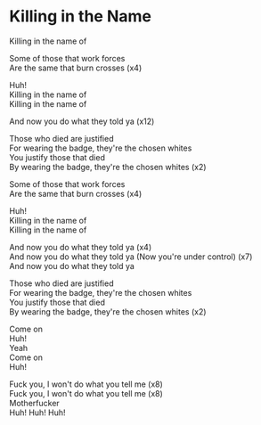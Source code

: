 # Killing in the Name

Killing in the name of  

Some of those that work forces  
Are the same that burn crosses (x4)  

Huh!  
Killing in the name of  
Killing in the name of  

And now you do what they told ya (x12)  

Those who died are justified  
For wearing the badge, they're the chosen whites  
You justify those that died  
By wearing the badge, they're the chosen whites (x2)  

Some of those that work forces  
Are the same that burn crosses (x4)  

Huh!  
Killing in the name of  
Killing in the name of  

And now you do what they told ya (x4)  
And now you do what they told ya (Now you're under control) (x7)  
And now you do what they told ya  

Those who died are justified  
For wearing the badge, they're the chosen whites  
You justify those that died  
By wearing the badge, they're the chosen whites (x2)  
 
Come on  
Huh!  
Yeah  
Come on  
Huh!  

Fuck you, I won't do what you tell me (x8)  
Fuck you, I won't do what you tell me (x8)  
Motherfucker  
Huh! Huh! Huh!  
